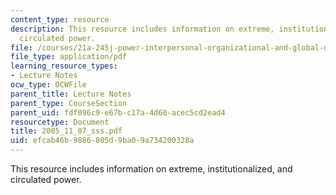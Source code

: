 ```yaml
---
content_type: resource
description: This resource includes information on extreme, institutionalized, and
  circulated power.
file: /courses/21a-245j-power-interpersonal-organizational-and-global-dimensions-fall-2005/efcab46b9886805d9ba09a734200328a_2005_11_07_sss.pdf
file_type: application/pdf
learning_resource_types:
- Lecture Notes
ocw_type: OCWFile
parent_title: Lecture Notes
parent_type: CourseSection
parent_uid: fdf096c9-e67b-c17a-4d60-acec5cd2ead4
resourcetype: Document
title: 2005_11_07_sss.pdf
uid: efcab46b-9886-805d-9ba0-9a734200328a
---
```

This resource includes information on extreme, institutionalized, and circulated power.

